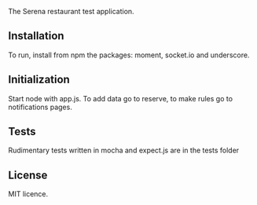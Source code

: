 
The Serena restaurant test application. 

## Installation

To run, install from npm the packages: moment, socket.io and underscore. 

## Initialization

Start node with app.js. To add data go to reserve, to make rules go to notifications pages.

## Tests

Rudimentary tests written in mocha and expect.js are in the tests folder


## License

MIT licence.
